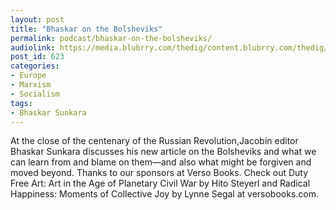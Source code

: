 ```yaml
---
layout: post
title: "Bhaskar on the Bolsheviks"
permalink: podcast/bhaskar-on-the-bolsheviks/
audiolink: https://media.blubrry.com/thedig/content.blubrry.com/thedig/The_Dig_-_EP_77_-_Sunkara.mp3
post_id: 623
categories: 
- Europe
- Marxism
- Socialism
tags: 
- Bhaskar Sunkara
---
```


At the close of the centenary of the Russian Revolution,Jacobin editor Bhaskar Sunkara discusses his new article on the Bolsheviks and what we can learn from and blame on them—and also what might be forgiven and moved beyond. Thanks to our sponsors at Verso Books. Check out Duty Free Art: Art in the Age of Planetary Civil War by Hito Steyerl and Radical Happiness: Moments of Collective Joy by Lynne Segal at versobooks.com.